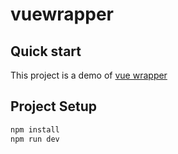 # vuewrapper

## Quick start

This project is a demo of [vue wrapper](https://github.com/jamie-mttk/vueWrapper)

## Project Setup

```sh
npm install
npm run dev
```

